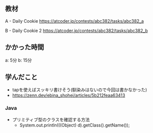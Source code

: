 ## 教材

A - Daily Cookie
https://atcoder.jp/contests/abc382/tasks/abc382_a

B - Daily Cookie 2
https://atcoder.jp/contests/abc382/tasks/abc382_b

## かかった時間
a: 5分
b: 15分

## 学んだこと
* tapを使えばスッキリ書けそう(馴染みはないので今回は書かなかった)
 * https://zenn.dev/ebina_shohei/articles/5b212feaa63413

### Java
* プリミティブ型のクラスを確認する方法
  * System.out.println(((Object) d).getClass().getName());